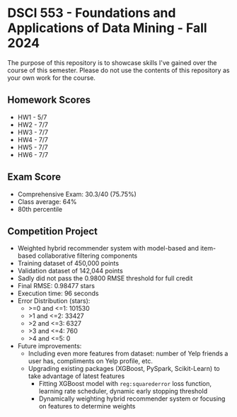 # DSCI 553 - Foundations and Applications of Data Mining - Fall 2024

The purpose of this repository is to showcase skills I've gained over the course of this semester. 
Please do not use the contents of this repository as your own work for the course.

## Homework Scores
* HW1 - 5/7
* HW2 - 7/7
* HW3 - 7/7
* HW4 - 7/7
* HW5 - 7/7
* HW6 - 7/7

## Exam Score
* Comprehensive Exam: 30.3/40 (75.75%)
* Class average: 64%
* 80th percentile

## Competition Project
* Weighted hybrid recommender system with model-based and item-based collaborative filtering components
* Training dataset of 450,000 points
* Validation dataset of 142,044 points
* Sadly did not pass the 0.9800 RMSE threshold for full credit
* Final RMSE: 0.98477 stars
* Execution time: 96 seconds
* Error Distribution (stars):
  * \>=0 and <=1: 101530
  * \>1 and <=2: 33427
  * \>2 and <=3: 6327
  * \>3 and <=4: 760
  * \>4 and <=5: 0
* Future improvements:
  * Including even more features from dataset: number of Yelp friends a user has, compliments on Yelp profile, etc.
  * Upgrading existing packages (XGBoost, PySpark, Scikit-Learn) to take advantage of latest features
    * Fitting XGBoost model with `reg:squarederror` loss function, learning rate scheduler, dynamic early stopping threshold
    * Dynamically weighting hybrid recommender system or focusing on features to determine weights
